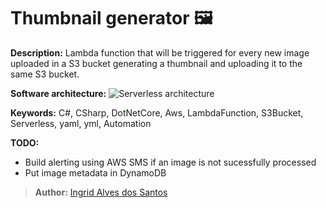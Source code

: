 # Thumbnail generator 🖼

**Description:** Lambda function that will be triggered for every new image uploaded in a S3 bucket generating a thumbnail and uploading it to the same S3 bucket.

**Software architecture:**
![Serverless architecture](https://ing-images.s3-eu-west-1.amazonaws.com/ThumbnailGenerator.jpg)

**Keywords:** C#, CSharp, DotNetCore, Aws, LambdaFunction, S3Bucket, Serverless, yaml, yml, Automation

**TODO:**
 - Build alerting using AWS SMS if an image is not sucessfully processed
 - Put image metadata in DynamoDB
 
 
 >**Author:** [Ingrid Alves dos Santos](https://www.linkedin.com/in/ingridalves/)
